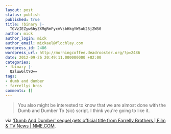 ```yaml
---
layout: post
status: publish
published: true
title: !binary |-
  TGVzIEZyw6hyZXMgRmFycmVsbHkgYW5ub25jZW50
author: mick
author_login: mick
author_email: mickael@flochlay.com
wordpress_id: 2486
wordpress_url: http://morningcoffee.deadrooster.org/?p=2486
date: 2012-09-26 20:49:11.000000000 +02:00
categories:
- !binary |-
  Q2luw6ltYQ==
tags:
- dumb and dumber
- farrellys bros
comments: []
---
```

<blockquote>You also might be interested to know that we are almost done with the Dumb and Dumber To (sic) script. I think you're going to like it.</blockquote>
via <a href="http://www.nme.com/filmandtv/news/dumb-and-dumber-sequel-gets-official-title-from-farrelly/287319">'Dumb And Dumber' sequel gets official title from Farrelly Brothers | Film &amp; TV News | NME.COM</a>.
